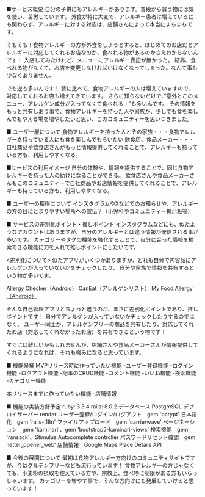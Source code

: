 ■サービス概要
自分の子供にもアレルギーがあります。普段から買う物には気を使い、苦労しています。
外食が特に大変で、アレルギー患者は増えているにも関わらず、アレルギーに対する対応は、店舗さんによって本当にまちまちです。

そもそも！食物アレルギーの方が外食をしようとすると、はじめてのお店だとアレルギーに対応してくれるお店なのか、食べれる物があるのかさえわからないんです！
入店してみたけれど、メニューにアレルギー表記が無かった。
結局、食べれる物がなくて、お店を変更しなければいけなくなってしまった。なんて事も少なくありません。

でも逆も多いんです！
昔に比べて、食物アレルギーの人は増えていますので、対応してくれるお店も増えてきています。
さらに知らないだけで、”意外とこのメニュー、アレルゲン成分が入ってなくて食べれる！”も多いんです。
その情報をもっと共有しあう事で、食物アレルギーを持った人や家族が、少しでも食を楽しんでもやえる場を増やしたいと思い、このコミュニティーを思いつきました。

■ ユーザー層について
食物アレルギーを持った人とその家族・・・食物アレルギーを持っている人にも食を楽しんでもらいたい
飲食店、食品メーカー・・・自社商品や飲食店さんがもっと情報提供してくれることで、アレルギーも持っている方も、利用しやすくなる。

■サービスの利用イメージ
自分の体験や、情報を提供することで、同じ食物アレルギーを持った人の助けになることができる。
飲食店さんや食品メーカーさんもこのコミュニティーで自社商品やお店情報を提供してくれることで、アレルギーも持っている方も、利用しやすくなる。

■ ユーザーの獲得について
インスタグラムやXなどでのお知らせや、アレルギーの方の目にとまりやすい場所への宣伝？（小児科やコミュニティー掲示板等）

■ サービスの差別化ポイント・推しポイント
インスタグラムなどにも、似たようなアカウントはありますが、自分のアレルギーとは違う情報が発信される事が多いです。
カテゴリーやタグの機能を強化することで、自分に合った情報を検索できる機能に力を入れて推しポイントにしたいです。

<差別化について>
似たアプリがいくつかありますが、どれも自分で内容品にアレルゲンが入っていないかをチェックしたり、
自分や家族で情報を共有するという物が多いです。

[Allergy Checker（Android）](https://play.google.com/store/apps/details?id=jp.willmore.allergychecker&hl=ja)
[CanEat（アレルゲンリスト）](https://biz.caneat.jp/allergenlist/)
[My Food Allergy（Android）](https://play.google.com/store/apps/details?id=com.yakuran.my_food_allergy&hl=ja&gl=US)

そんな自己管理アプリとちょっと違うのが、まさに差別化ポイントであり、推しポイントです！
自分でアレルゲンが入っていないかチェックしたりするのではなく、
ユーザー同士が、アレルゲンフリーの商品を共有したり、対応してくれたお店（対応してくれなかったお店）を共有できるという物です！

すぐには難しいかもしれませんが、店舗さんや食品メーカーさんが情報提供してくれるようになれば、それも強みになると思っています。

■ 機能候補
MVPリリース時に作っていたい機能
-ユーザー登録機能
-ログイン機能
-ログアウト機能
-記事のCRUD機能
-コメント機能
-いいね機能
-検索機能
-カテゴリー機能

本リリースまでに作っていたい機能
-店舗情報

■ 機能の実装方針予定
ruby: 3.3.4
rails: 8.0.2
データベース PostgreSQL
デプロイサーバー render
ユーザー登録/ログイン/ログアウト　gem 'bcrypt'
日本語化　gem 'rails-i18n'
ファイルアップロード　gem 'carrierwave'
ページネーション　gem 'kaminari'、gem 'bootstrap5-kaminari-views'
検索機能　gem 'ransack'、Stimulus Autocomplete controller
パスワードリセット確認　gem 'letter_opener_web'
店舗情報　Google Maps Place Details API

■ 今後の展開について
最初は食物アレルギー方向けのコミュニティサイトですが、今はグルテンフリーなども流行っています！
食物アレルギーの方じゃなくても、小麦粉の摂取を控えている方や、宗教上、食べ物に制限がある方もいらっしゃいます。
カテゴリーを増やす事で、そんな方向けにも発展していけると思っています！